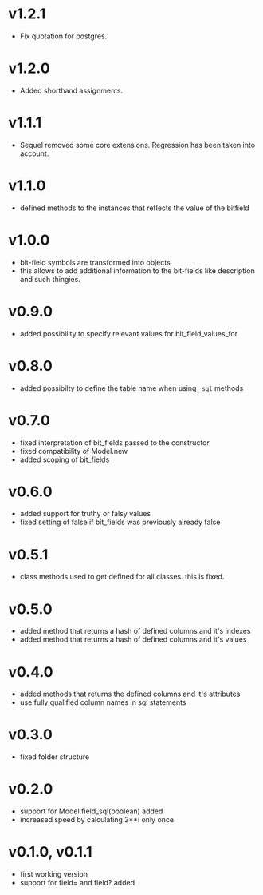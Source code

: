 # v1.2.1
- Fix quotation for postgres.

# v1.2.0
- Added shorthand assignments.

# v1.1.1
- Sequel removed some core extensions. Regression has been taken into account.

# v1.1.0
- defined methods to the instances that reflects the value of the bitfield

# v1.0.0
- bit-field symbols are transformed into objects
- this allows to add additional information to the bit-fields like description and such thingies.

# v0.9.0
- added possibility to specify relevant values for bit_field_values_for

# v0.8.0
- added possibilty to define the table name when using `_sql` methods

# v0.7.0
- fixed interpretation of bit_fields passed to the constructor
- fixed compatibility of Model.new
- added scoping of bit_fields

# v0.6.0
- added support for truthy or falsy values
- fixed setting of false if bit_fields was previously already false

# v0.5.1
- class methods used to get defined for all classes. this is fixed.

# v0.5.0
- added method that returns a hash of defined columns and it's indexes
- added method that returns a hash of defined columns and it's values

# v0.4.0
- added methods that returns the defined columns and it's attributes
- use fully qualified column names in sql statements

# v0.3.0
- fixed folder structure

# v0.2.0
- support for Model.field_sql(boolean) added
- increased speed by calculating 2**i only once

# v0.1.0, v0.1.1
- first working version
- support for field= and field? added
